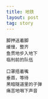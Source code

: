 ```yaml
---
title: 地铁
layout: post
tag: story
---
```


    脚押送着脚
    缓慢，整齐
    鱼贯地步入地下
    临刑前的队伍

    口罩捂着嘴
    垂首，等待
    黑暗隧道里的子弹
    痛苦地咽下声音
